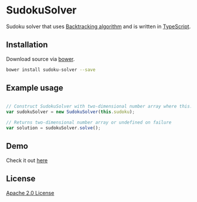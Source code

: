 SudokuSolver
============

Sudoku solver that uses [Backtracking algorithm](http://en.wikipedia.org/wiki/Backtracking) and is written in [TypeScript](http://www.typescriptlang.org/).

## Installation

Download source via [bower](http://bower.io/).

````bash
bower install sudoku-solver --save
````

## Example usage

````javascript

// Construct SudokuSolver with two-dimensional number array where this.sudoku[row][column]
var sudokuSolver = new SudokuSolver(this.sudoku);

// Returns two-dimensional number array or undefined on failure 
var solution = sudokuSolver.solve();
````

## Demo

Check it out [here](http://ukupat.github.io/sudoku-solver/)

## License

[Apache 2.0 License](//github.com/ukupat/sudoku-solver/blob/master/LICENSE)
